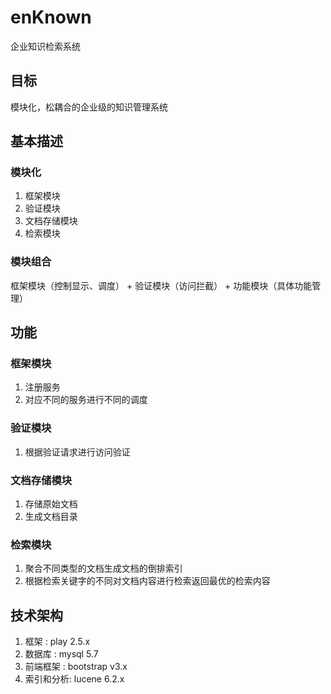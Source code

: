 # enKnown
企业知识检索系统

## 目标
模块化，松耦合的企业级的知识管理系统

## 基本描述

### 模块化
1. 框架模块
2. 验证模块
3. 文档存储模块
4. 检索模块

### 模块组合
框架模块（控制显示、调度） + 验证模块（访问拦截） + 功能模块（具体功能管理）

## 功能

### 框架模块
1. 注册服务
2. 对应不同的服务进行不同的调度

### 验证模块
1. 根据验证请求进行访问验证

### 文档存储模块
1. 存储原始文档
2. 生成文档目录

### 检索模块
1. 聚合不同类型的文档生成文档的倒排索引
2. 根据检索关键字的不同对文档内容进行检索返回最优的检索内容

## 技术架构

1. 框架      : play  2.5.x
2. 数据库    : mysql 5.7
3. 前端框架  : bootstrap v3.x
4. 索引和分析: lucene 6.2.x
